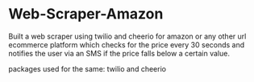 # Web-Scraper-Amazon
Built a web scraper using twilio and cheerio for amazon or any other url ecommerce platform which checks for the price every 30 seconds and  notifies the user  via an SMS if the price falls below a certain value.

packages used for the same: twilio and cheerio 

